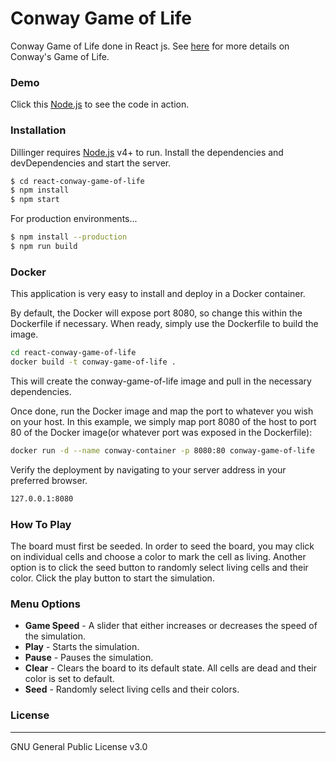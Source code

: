 # Conway Game of Life

Conway Game of Life done in React js. See [here](https://en.wikipedia.org/wiki/Conway%27s_Game_of_Life) for more details on Conway's Game of Life.

### Demo
Click this [Node.js](https://nodejs.org/) to see the code in action.

### Installation

Dillinger requires [Node.js](https://nodejs.org/) v4+ to run.
Install the dependencies and devDependencies and start the server.

```sh
$ cd react-conway-game-of-life
$ npm install
$ npm start
```

For production environments...

```sh
$ npm install --production
$ npm run build
```

### Docker
This application is very easy to install and deploy in a Docker container.

By default, the Docker will expose port 8080, so change this within the Dockerfile if necessary. When ready, simply use the Dockerfile to build the image.

```sh
cd react-conway-game-of-life
docker build -t conway-game-of-life .
```
This will create the conway-game-of-life image and pull in the necessary dependencies.

Once done, run the Docker image and map the port to whatever you wish on your host. In this example, we simply map port 8080 of the host to port 80 of the Docker image(or whatever port was exposed in the Dockerfile):

```sh
docker run -d --name conway-container -p 8080:80 conway-game-of-life
```

Verify the deployment by navigating to your server address in your preferred browser.

```sh
127.0.0.1:8080
```

### How To Play
The board must first be seeded. In order to seed the board, you may click on individual cells and choose a color to mark the cell as living. Another option is to click the seed button to randomly select living cells and their color. Click the play button to start the simulation.

### Menu Options
- **Game Speed** - A slider that either increases or decreases the speed of the simulation.
- **Play** - Starts the simulation.
- **Pause** - Pauses the simulation.
- **Clear** - Clears the board to its default state. All cells are dead and their color is set to default.
- **Seed** - Randomly select living cells and their colors.

### License
----

GNU General Public License v3.0

